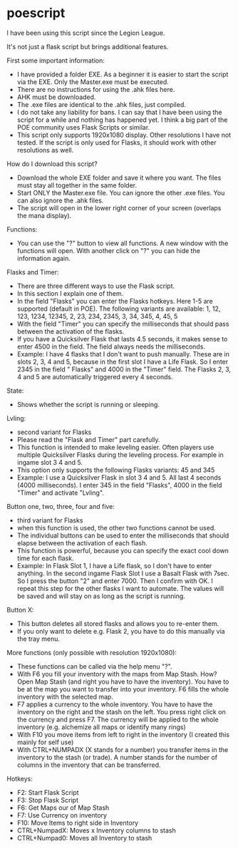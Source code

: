 # poescript

I have been using this script since the Legion League.

It's not just a flask script but brings additional features.

First some important information:

- I have provided a folder EXE. As a beginner it is easier to start the script via the EXE. Only the Master.exe must be executed.
- There are no instructions for using the .ahk files here.
- AHK must be downloaded.
- The .exe files are identical to the .ahk files, just compiled.
- I do not take any liability for bans. I can say that I have been using the script for a while and nothing has happened yet. I think a big part of the POE community uses Flask Scripts or similar.
- This script only supports 1920x1080 display. Other resolutions I have not tested. If the script is only used for Flasks, it should work with other resolutions as well.

How do I download this script?

- Download the whole EXE folder and save it where you want. The files must stay all together in the same folder.
- Start ONLY the Master.exe file. You can ignore the other .exe files. You can also ignore the .ahk files.
- The script will open in the lower right corner of your screen (overlaps the mana display).

Functions:

- You can use the "?" button to view all functions. A new window with the functions will open. With another click on "?" you can hide the information again.

Flasks and Timer:
- There are three different ways to use the Flask script.
- In this section I explain one of them.
- In the field "Flasks" you can enter the Flasks hotkeys. Here 1-5 are supported (default in POE). The following variants are available:
1, 12, 123, 1234, 12345, 2, 23, 234, 2345, 3, 34, 345, 4, 45, 5
- With the field "Timer" you can specify the milliseconds that should pass between the activation of the flasks.
- If you have a Quicksilver Flask that lasts 4.5 seconds, it makes sense to enter 4500 in the field. The field always needs the milliseconds.
- Example: I have 4 flasks that I don't want to push manually. These are in slots 2, 3, 4 and 5, because in the first slot I have a Life Flask. So I enter 2345 in the field " Flasks" and 4000 in the "Timer" field. The Flasks 2, 3, 4 and 5 are automatically triggered every 4 seconds.

State:
- Shows whether the script is running or sleeping.

Lvling:
- second variant for Flasks
- Please read the "Flask and Timer" part carefully.
- This function is intended to make leveling easier. Often players use multiple Quicksilver Flasks during the leveling process. For example in ingame slot 3 4 and 5.
- This option only supports the following Flasks variants:
45 and 345
- Example: I use a Quicksilver Flask in slot 3 4 and 5. All last 4 seconds (4000 milliseconds). I enter 345 in the field "Flasks", 4000 in the field "Timer" and activate "Lvling".

Button one, two, three, four and five:
- third variant for Flasks
- when this function is used, the other two functions cannot be used.
- The individual buttons can be used to enter the milliseconds that should elapse between the activation of each flash.
- This function is powerful, because you can specify the exact cool down time for each flask.
- Example: In Flask Slot 1, I have a Life flask, so I don't have to enter anything. In the second ingame Flask Slot I use a Basalt Flask with 7sec. So I press the button "2" and enter 7000. Then I confirm with OK. I repeat this step for the other flasks I want to automate. The values will be saved and will stay on as long as the script is running.

Button X:
- This button deletes all stored flasks and allows you to re-enter them.
- If you only want to delete e.g. Flask 2, you have to do this manually via the tray menu.

More functions (only possible with resolution 1920x1080):
- These functions can be called via the help menu "?".
- With F6 you fill your inventory with the maps from Map Stash. How? Open Map Stash (and right you have to have the inventory). You have to be at the map you want to transfer into your inventory. F6 fills the whole inventory with the selected map.
- F7 applies a currency to the whole inventory. You have to have the inventory on the right and the stash on the left. You press right click on the currency and press F7. The currency will be applied to the whole inventory (e.g. alchemize all maps or identify many rings)
- With F10 you move items from left to right in the inventory (I created this mainly for self use)
- With CTRL+NUMPADX (X stands for a number) you transfer items in the inventory to the stash (or trade). A number stands for the number of columns in the inventory that can be transferred.

Hotkeys:
- F2: Start Flask Script
- F3: Stop Flask Script
- F6: Get Maps our of Map Stash
- F7: Use Currency on inventory
- F10: Move Items to right side in Inventory
- CTRL+NumpadX: Moves x Inventory columns to stash
- CTRL+Numpad0: Moves all Inventory to stash
